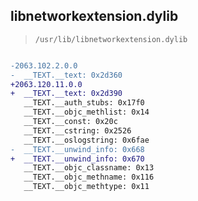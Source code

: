 ## libnetworkextension.dylib

> `/usr/lib/libnetworkextension.dylib`

```diff

-2063.102.2.0.0
-  __TEXT.__text: 0x2d360
+2063.120.11.0.0
+  __TEXT.__text: 0x2d390
   __TEXT.__auth_stubs: 0x17f0
   __TEXT.__objc_methlist: 0x14
   __TEXT.__const: 0x20c
   __TEXT.__cstring: 0x2526
   __TEXT.__oslogstring: 0x6fae
-  __TEXT.__unwind_info: 0x668
+  __TEXT.__unwind_info: 0x670
   __TEXT.__objc_classname: 0x13
   __TEXT.__objc_methname: 0x116
   __TEXT.__objc_methtype: 0x11

```
